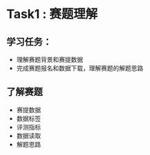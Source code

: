 # Task1 : 赛题理解
## 学习任务：
* 理解赛题背景和赛提数据
* 完成赛题报名和数据下载，理解赛题的解题思路

## 了解赛题
- 赛提数据
- 数据标签
- 评测指标
- 数据读取
- 解题思路





